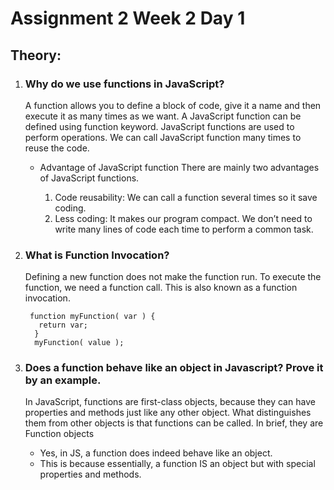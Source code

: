 # Assignment 2 Week 2 Day 1

## Theory:

1. ### Why do we use functions in JavaScript?
       
      A function allows you to define a block of code, give it a name and then execute it as many times as we want. A JavaScript function can be defined using function keyword.
      JavaScript functions are used to perform operations. We can call JavaScript function many times to reuse the code.

   - Advantage of JavaScript function
       There are mainly two advantages of JavaScript functions.

        1. Code reusability: We can call a function several times so it save coding.
        2. Less coding: It makes our program compact. We don’t need to write many lines of code each time to perform a common task.
        
        
2. ### What is Function Invocation?    

      Defining a new function does not make the function run. To execute the function, we need a function call. This is also known as a function invocation.
            
        function myFunction( var ) {
          return var;
         }
         myFunction( value );
        
        
3. ### Does a function behave like an object in Javascript? Prove it by an example.    

     In JavaScript, functions are first-class objects, because they can have properties and methods just like any other object. What distinguishes them from other objects is that functions can be called. In brief, they are Function objects
        
      - Yes, in JS, a function does indeed behave like an object.
      - This is because essentially, a function IS an object but with special properties and methods. 
      
